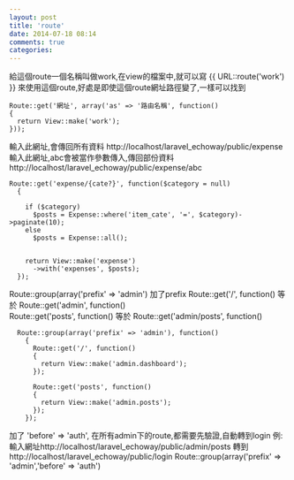 ```yaml
---
layout: post
title: 'route'
date: 2014-07-18 08:14
comments: true
categories: 
---
```

給這個route一個名稱叫做work,在view的檔案中,就可以寫 {{ URL::route('work') }}
來使用這個route,好處是即使這個route網址路徑變了,一樣可以找到
```
Route::get('網址', array('as' => '路由名稱', function()
{
  return View::make('work');
}));
```
輸入此網址,會傳回所有資料
http://localhost/laravel_echoway/public/expense
輸入此網址,abc會被當作參數傳入,傳回部份資料
http://localhost/laravel_echoway/public/expense/abc
```
Route::get('expense/{cate?}', function($category = null)
  {

    if ($category)
      $posts = Expense::where('item_cate', '=', $category)->paginate(10);
    else
      $posts = Expense::all();


    return View::make('expense')
      ->with('expenses', $posts);
  });
```

Route::group(array('prefix' => 'admin')
加了prefix
Route::get('/', function()
等於 Route::get('admin', function()    
 Route::get('posts', function()
 等於 Route::get('admin/posts', function()     
```
  Route::group(array('prefix' => 'admin'), function()
    {  
      Route::get('/', function()
      {
        return View::make('admin.dashboard');
      });
    
      Route::get('posts', function()
      {
        return View::make('admin.posts');
      });    
    });
```
加了 'before' => 'auth', 在所有admin下的route,都需要先驗證,自動轉到login
例:輸入網址http://localhost/laravel_echoway/public/admin/posts
轉到http://localhost/laravel_echoway/public/login
 Route::group(array('prefix' => 'admin','before' => 'auth')